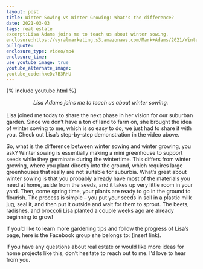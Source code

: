 ```yaml
---
layout: post
title: Winter Sowing vs Winter Growing: What's the difference?
date: 2021-03-03
tags: real estate
excerpt:Lisa Adams joins me to teach us about winter sowing.
enclosure:https://vyralmarketing.s3.amazonaws.com/Mark+Adams/2021/Winter+Sowing+in+10+Easy+Steps+(1).mp4
pullquote:
enclosure_type: video/mp4
enclosure_time:
use_youtube_image: true
youtube_alternate_image:
youtube_code:hxeDz7B3RHU
---
```

{% include youtube.html %}
&nbsp;
<center><em>Lisa Adams joins me to teach us about winter sowing.&nbsp;</em></center>
<br>
Lisa joined me today to share the next phase in her vision for our suburban garden. Since we don’t have a ton of land to farm on, she brought the idea of winter sowing to me, which is so easy to do, we just had to share it with you. Check out Lisa’s step-by-step demonstration in the video above.
 

So, what is the difference between winter sowing and winter growing, you ask? Winter sowing is essentially making a mini greenhouse to support seeds while they germinate during the wintertime. This differs from winter growing, where you plant directly into the ground, which requires large greenhouses that really are not suitable for suburbia. What’s great about winter sowing is that you probably already have most of the materials you need at home, aside from the seeds, and it takes up very little room in your yard. Then, come spring time, your plants are ready to go in the ground to flourish. The process is simple – you put your seeds in soil in a plastic milk jug, seal it, and then put it outside and wait for them to sprout. The beets, radishes, and broccoli Lisa planted a couple weeks ago are already beginning to grow!

 

If you’d like to learn more gardening tips and follow the progress of Lisa’s page, here is the Facebook group she belongs to: (insert link).

 

If you have any questions about real estate or would like more ideas for home projects like this, don’t hesitate to reach out to me. I’d love to hear from you.


